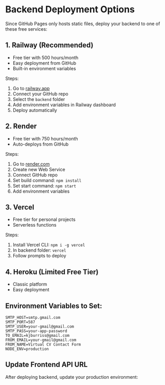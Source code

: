# Backend Deployment Options

Since GitHub Pages only hosts static files, deploy your backend to one of these free services:

## 1. Railway (Recommended)
- Free tier with 500 hours/month
- Easy deployment from GitHub
- Built-in environment variables

Steps:
1. Go to [railway.app](https://railway.app)
2. Connect your GitHub repo
3. Select the `backend` folder
4. Add environment variables in Railway dashboard
5. Deploy automatically

## 2. Render
- Free tier with 750 hours/month
- Auto-deploys from GitHub

Steps:
1. Go to [render.com](https://render.com)
2. Create new Web Service
3. Connect GitHub repo
4. Set build command: `npm install`
5. Set start command: `npm start`
6. Add environment variables

## 3. Vercel
- Free tier for personal projects
- Serverless functions

Steps:
1. Install Vercel CLI: `npm i -g vercel`
2. In backend folder: `vercel`
3. Follow prompts to deploy

## 4. Heroku (Limited Free Tier)
- Classic platform
- Easy deployment

## Environment Variables to Set:
```
SMTP_HOST=smtp.gmail.com
SMTP_PORT=587
SMTP_USER=your-gmail@gmail.com
SMTP_PASS=your-app-password
TO_EMAIL=kjburriss@gmail.com
FROM_EMAIL=your-gmail@gmail.com
FROM_NAME=Virtual CV Contact Form
NODE_ENV=production
```

## Update Frontend API URL
After deploying backend, update your production environment:
